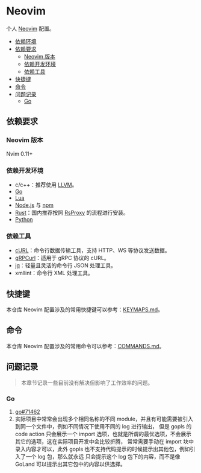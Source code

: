 # Neovim

个人 [Neovim](https://github.com/neovim/neovim) 配置。

- [依赖环境](#依赖环境)
- [依赖要求](#依赖要求)
  - [Neovim 版本](#neovim-版本)
  - [依赖开发环境](#依赖开发环境)
  - [依赖工具](#依赖工具)
- [快捷键](#快捷键)
- [命令](#命令)
- [问题记录](#问题记录)
  - [Go](#go)

## 依赖要求

### Neovim 版本

Nvim 0.11+

### 依赖开发环境

- c/c++：推荐使用 [LLVM](https://llvm.org/)。
- [Go](https://go.dev/)
- [Lua](https://www.lua.org/)
- [Node.js](https://nodejs.org) 与 [npm](https://www.npmjs.com/)
- [Rust](https://www.rust-lang.org/)：国内推荐按照 [RsProxy](https://rsproxy.cn/) 的流程进行安装。
- [Python](https://www.python.org/)

### 依赖工具

- [cURL](https://curl.se/)：命令行数据传输工具，支持 HTTP、WS 等协议发送数据。
- [gRPCurl](https://github.com/fullstorydev/grpcurl)：适用于 gRPC 协议的 cURL。
- [jq](https://jqlang.org)：轻量且灵活的命令行 JSON 处理工具。
- xmllint：命令行 XML 处理工具。

## 快捷键

本仓库 Neovim 配置涉及的常用快捷键可以参考：[KEYMAPS.md](KEYMAPS.md)。

## 命令

本仓库 Neovim 配置涉及的常用命令可以参考：[COMMANDS.md](COMMANDS.md)。

## 问题记录

> 本章节记录一些目前没有解决但影响了工作效率的问题。

### Go

1. [go#71462](https://github.com/golang/go/issues/71462)
2. 实际项目中常常会出现多个相同名称的不同 module，并且有可能需要被引入到同一个文件中，例如不同情况下使用不同的 log 进行输出，
   但是 gopls 的 code action 只会展示一个 import 选项，也就是所谓的最优选项，不会展示其它的选项，这在实际项目开发中会比较折腾，
   常常需要手动在 import 块中录入内容才可以，此外 gopls 也不支持代码提示的时候提示出其他包，例如引入了一个 log 包，那么就永远
   只会提示这个 log 包下的内容，而不是像 GoLand 可以提示出其它包中的内容以供选择。
